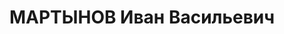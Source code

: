 ---
title: МАРТЫНОВ Иван Васильевич
description: "Род. в 1903, Свердловская обл., Нижне-Тагильский р-н, п. Черноисточинск,\
  \ русский. Проживал: Свердловская обл., Ирбитский р-н, д. Симоново. \"Заготзерно\"\
  , заведующий складом. \n  Арестован 12.09.1937. Приговор: 20.01.1938 – ВМН. Расстрелян\
  \ 20.01.1938"
---